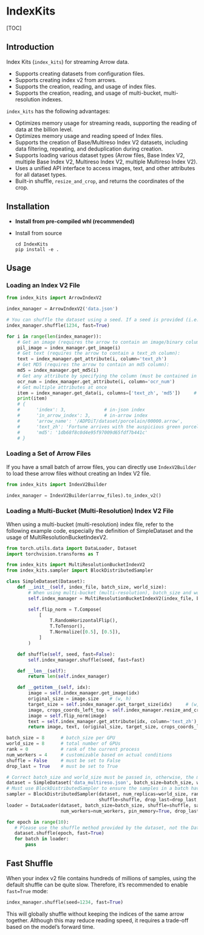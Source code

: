 # IndexKits

[TOC]

## Introduction

Index Kits (`index_kits`) for streaming Arrow data.

- Supports creating datasets from configuration files.
- Supports creating index v2 from arrows.
- Supports the creation, reading, and usage of index files.
- Supports the creation, reading, and usage of multi-bucket, multi-resolution indexes.

`index_kits` has the following advantages:

- Optimizes memory usage for streaming reads, supporting the reading of data at the billion level.
- Optimizes memory usage and reading speed of Index files.
- Supports the creation of Base/Multireso Index V2 datasets, including data filtering, repeating, and deduplication during creation.
- Supports loading various dataset types (Arrow files, Base Index V2, multiple Base Index V2, Multireso Index V2, multiple Multireso Index V2).
- Uses a unified API interface to access images, text, and other attributes for all dataset types.
- Built-in shuffle, `resize_and_crop`, and returns the coordinates of the crop.

## Installation

- **Install from pre-compiled whl (recommended)**

- Install from source

  ```shell
  cd IndexKits
  pip install -e .
  ```

## Usage

### Loading an Index V2 File

```python
from index_kits import ArrowIndexV2

index_manager = ArrowIndexV2('data.json')

# You can shuffle the dataset using a seed. If a seed is provided (i.e., the seed is not None), this shuffle will not affect any random state.
index_manager.shuffle(1234, fast=True)

for i in range(len(index_manager)):
    # Get an image (requires the arrow to contain an image/binary column):
    pil_image = index_manager.get_image(i)
    # Get text (requires the arrow to contain a text_zh column):
    text = index_manager.get_attribute(i, column='text_zh')
    # Get MD5 (requires the arrow to contain an md5 column):
    md5 = index_manager.get_md5(i)
    # Get any attribute by specifying the column (must be contained in the arrow):
    ocr_num = index_manager.get_attribute(i, column='ocr_num')
    # Get multiple attributes at once
    item = index_manager.get_data(i, columns=['text_zh', 'md5'])     # i: in-dataset index
    print(item)
    # {
    #      'index': 3,              # in-json index
    #      'in_arrow_index': 3,     # in-arrow index
    #      'arrow_name': '/ADPDiT/dataset/porcelain/00000.arrow',
    #      'text_zh': 'Fortune arrives with the auspicious green porcelain tea cup',
    #      'md5': '1db68f8c0d4e95f97009d65fdf7b441c'
    # }
```

### Loading a Set of Arrow Files

If you have a small batch of arrow files, you can directly use `IndexV2Builder` to load these arrow files without creating an Index V2 file.

```python
from index_kits import IndexV2Builder

index_manager = IndexV2Builder(arrow_files).to_index_v2()
```

### Loading a Multi-Bucket (Multi-Resolution) Index V2 File

When using a multi-bucket (multi-resolution) index file, refer to the following example code, especially the definition of SimpleDataset and the usage of MultiResolutionBucketIndexV2.

```python
from torch.utils.data import DataLoader, Dataset
import torchvision.transforms as T

from index_kits import MultiResolutionBucketIndexV2
from index_kits.sampler import BlockDistributedSampler

class SimpleDataset(Dataset):
    def __init__(self, index_file, batch_size, world_size):
        # When using multi-bucket (multi-resolution), batch_size and world_size need to be specified for underlying data alignment.
        self.index_manager = MultiResolutionBucketIndexV2(index_file, batch_size, world_size)

        self.flip_norm = T.Compose(
            [
                T.RandomHorizontalFlip(),
                T.ToTensor(),
                T.Normalize([0.5], [0.5]),
            ]
        )

    def shuffle(self, seed, fast=False):
        self.index_manager.shuffle(seed, fast=fast)

    def __len__(self):
        return len(self.index_manager)

    def __getitem__(self, idx):
        image = self.index_manager.get_image(idx)
        original_size = image.size    # (w, h)
        target_size = self.index_manager.get_target_size(idx)     # (w, h)
        image, crops_coords_left_top = self.index_manager.resize_and_crop(image, target_size)
        image = self.flip_norm(image)
        text = self.index_manager.get_attribute(idx, column='text_zh')
        return image, text, (original_size, target_size, crops_coords_left_top)

batch_size = 8      # batch_size per GPU
world_size = 8      # total number of GPUs
rank = 0            # rank of the current process
num_workers = 4     # customizable based on actual conditions
shuffle = False     # must be set to False
drop_last = True    # must be set to True

# Correct batch_size and world_size must be passed in, otherwise, the multi-resolution data cannot be aligned correctly.
dataset = SimpleDataset('data_multireso.json', batch_size=batch_size, world_size=world_size)
# Must use BlockDistributedSampler to ensure the samples in a batch have the same resolution.
sampler = BlockDistributedSampler(dataset, num_replicas=world_size, rank=rank,
                                  shuffle=shuffle, drop_last=drop_last, batch_size=batch_size)
loader = DataLoader(dataset, batch_size=batch_size, shuffle=shuffle, sampler=sampler,
                    num_workers=num_workers, pin_memory=True, drop_last=drop_last)

for epoch in range(10):
   # Please use the shuffle method provided by the dataset, not the DataLoader's shuffle parameter.
   dataset.shuffle(epoch, fast=True)
   for batch in loader:
       pass
```

## Fast Shuffle

When your index v2 file contains hundreds of millions of samples, using the default shuffle can be quite slow. Therefore, it’s recommended to enable `fast=True` mode:

```python
index_manager.shuffle(seed=1234, fast=True)
```

This will globally shuffle without keeping the indices of the same arrow together. Although this may reduce reading speed, it requires a trade-off based on the model’s forward time.
